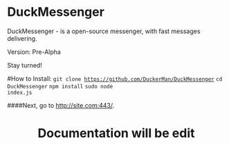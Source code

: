 # DuckMessenger
DuckMessenger - is a open-source messenger, with fast messages delivering.

Version: Pre-Alpha




Stay turned!




#How to Install:
<code>git clone https://github.com/DuckerMan/DuckMessenger</code>
<code>cd DuckMessenger</code>
<code>npm install</code>
<code>sudo node index.js</code>

####Next, go to http://site.com:443/.


<center><h1>Documentation will be edit</h1></center>